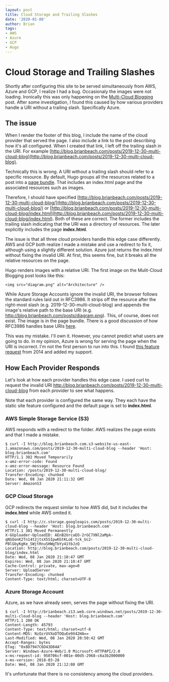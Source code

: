 ```yaml
---
layout: post
title: Cloud Storage and Trailing Slashes 
date: '2020-01-08'
author: Brian
tags: 
- AWS
- Azure
- GCP
- Hugo
---
```



# Cloud Storage and Trailing Slashes

Shortly after configuring this site to be served simultaneously from AWS, 
Azure and GCP, I realize I had a bug. Occasionaly the images were not loading. 
Ironically this was only happening on the 
[Multi-Cloud Blogging](/posts/2019-12-30-multi-cloud-blog/) 
post. After some investigation, I found this caused by how various providers 
handle a URI without a trailing slash. Specifically Azure. 

## The issue

When I render the footer of this blog, I include the name of the cloud 
provider that served the page. I also include a link to the post describing 
how it's all configured. When I created that link, I left off the trailing 
slash in the URI. For example [http://blog.brianbeach.com/posts/2019-12-30-multi-cloud-blog](http://blog.brianbeach.com/posts/2019-12-30-multi-cloud-blog). 

Technically this is wrong. A URI without a trailing slash should refer to a 
specific resource. By default, Hugo groups all the resources related to a 
post into a [page bundle](https://gohugo.io/content-management/page-bundles/). 
That includes an index.html page and the associated resources such as images. 

Therefore, I should have specified 
[http://blog.brianbeach.com/posts/2019-12-30-multi-cloud-blog/](http://blog.brianbeach.com/posts/2019-12-30-multi-cloud-blog/) 
or
[http://blog.brianbeach.com/posts/2019-12-30-multi-cloud-blog/index.html](http://blog.brianbeach.com/posts/2019-12-30-multi-cloud-blog/index.html). 
Both of these are correct. The former includes the trailing slash 
indicating that the URI was a directory of resources. The later explicitly 
includes the page **index.html**.

The issue is that all three cloud providers handle this edge case differently. 
AWS and GCP both realize I made a mistake and use a redirect to fix it, 
although using a slightly different solution. Azure just returns the 
index.html without fixing the invalid URI. At first, this seems fine, but it 
breaks all the relative resources on the page. 

Hugo renders images with a relative URI. The first image on the Mulit-Cloud 
Blogging post looks like this:

```
<img src="diagram.png" alt="Architecture" />
```

While Azure Storage Accounts ignore the invalid URI, the browser follows the 
standard rules laid out in RFC3986. It strips off the resource after the 
right-most slash (e.g. 2019-12-30-multi-cloud-blog) and appends the image's 
relative path to the base URI (e.g. 
http://blog.brianbeach.com/posts/diagram.png). This, of course, does not 
exist. The image is in the page bundle. There is a good discussion of how 
RFC3986 handles base URIs 
[here](https://blog.cdivilly.com/2019/02/28/uri-trailing-slashes). 

This was my mistake. I'll own it. However, you cannot predict what users are 
going to do. In my opinion, Azure is wrong for serving the page when the URI 
is incorrect. I'm not the first person to run into this. I found 
[this feature request](https://feedback.azure.com/forums/169385-web-apps/suggestions/5818868-redirect-http-requests-for-index-html-to-on-blo#{toggle_previous_statuses})
from 2014 and added my support.

## How Each Provider Responds

Let's look at how each provider handles this edge case. I used curl to request
the invalid URI http://blog.brianbeach.com/posts/2019-12-30-multi-cloud-blog 
from each provider to see what happens. 

Note that each provider is configured the same way. They each have the static 
site feature configured and the default page is set to **index.html**.

### AWS Simple Storage Service (S3)

AWS responds with a redirect to the folder. AWS realizes the page exists and 
that I made a mistake. 

```
$ curl -I http://blog.brianbeach.com.s3-website-us-east-1.amazonaws.com/posts/2019-12-30-multi-cloud-blog --header 'Host: blog.brianbeach.com'
HTTP/1.1 302 Moved Temporarily
x-amz-error-code: Found
x-amz-error-message: Resource Found
Location: /posts/2019-12-30-multi-cloud-blog/
Transfer-Encoding: chunked
Date: Wed, 08 Jan 2020 21:11:32 GMT
Server: AmazonS3
```

### GCP Cloud Storage

GCP redirects the request similar to how AWS did, but it includes the 
**index.html** while AWS omited it. 

```
$ curl -I http://c.storage.googleapis.com/posts/2019-12-30-multi-cloud-blog --header 'Host: blog.brianbeach.com'
HTTP/1.1 301 Moved Permanently
X-GUploader-UploadID: AEnB2UrcaEO-2rGC7XNl2aMpk-qNSOonK2Tn14t2jtsX5SIpwKGtKLoE-tck_Uc2-PBlGbyKgKe_SWjtRnuSHWgTbYy41tbJzQ
Location: http://blog.brianbeach.com/posts/2019-12-30-multi-cloud-blog/index.html
Date: Wed, 08 Jan 2020 21:10:47 GMT
Expires: Wed, 08 Jan 2020 21:10:47 GMT
Cache-Control: private, max-age=0
Server: UploadServer
Transfer-Encoding: chunked
Content-Type: text/html; charset=UTF-8
```

### Azure Storage Account 

Azure, as we have already seen, serves the page without fixing the URI.

```
$ curl -I http://brianbeach.z13.web.core.windows.net/posts/2019-12-30-multi-cloud-blog --header 'Host: blog.brianbeach.com' 
HTTP/1.1 200 OK
Content-Length: 45793
Content-Type: text/html; charset=utf-8
Content-MD5: NzOzrUVXoDTOQuEe9X42HA==
Last-Modified: Wed, 08 Jan 2020 20:50:42 GMT
Accept-Ranges: bytes
ETag: "0x8D7947C6D43D84A"
Server: Windows-Azure-Web/1.0 Microsoft-HTTPAPI/2.0
x-ms-request-id: 950706cf-001e-00d5-2968-c6a3b2000000
x-ms-version: 2018-03-28
Date: Wed, 08 Jan 2020 21:12:08 GMT
```

It's unfortunate that there is no consistency among the cloud providers. 